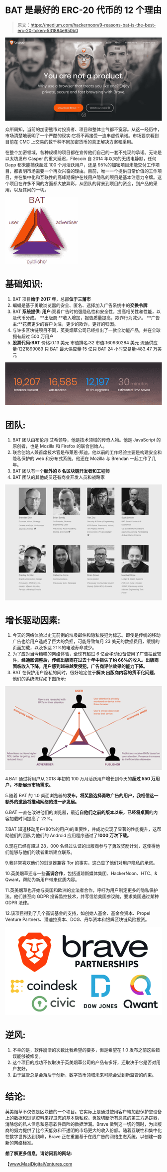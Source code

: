 # BAT 是最好的 ERC-20 代币的 12 个理由

> 原文：<https://medium.com/hackernoon/9-reasons-bat-is-the-best-erc-20-token-531884e950b0>

![](img/8e69f8c7d6bcd49ad42aade20f75f594.png)

众所周知，当前的加密熊市对投资者、项目和整体士气都不宽容。从这一经历中，市场清楚地表明了一个严酷的现实:它将不再接受一连串虚假承诺。市场要求看到目前在 CMC 上交易的数千种不同加密货币的真正解决方案和采用。

在整个加密领域，各种规模的项目都在宣传他们自己的一套不兑现的承诺。无论是以太坊发布 Casper 的重大延迟，Filecoin 自 2014 年以来的无线电静默，任何 Dapp 都未能捕获超过 100 个月活跃用户，还是 95%的加密项目未能交付工作项目，都表明市场需要一个再次兴奋的理由。目前，唯一一个提供日常价值的工作项目，并在集中化和互联性的高峰期保护在线用户隐私的项目是基本注意力令牌。这个项目在许多不同的方面都大放异彩，从团队的背景到项目的资金，到产品的采用，以及其间的一切。

![](img/68e58cfe18705ca8fe0296fed38c0b27.png)

# 基础知识:

1.  BAT 项目**始于 2017 年**，总部**位于三藩市**
2.  蝙蝠是基于勇敢浏览器的安全、匿名、选择加入广告系统中的**交换令牌**
3.  BAT **系统提供**:
    **用户**:观看广告时的强隐私性和安全性，提高相关性和性能，以及代币分成。
    **出版商:**收入增加，报告质量提高，欺诈行为减少。
    **广告主:**花费更少的客户关注，更少的欺诈，更好的归因。
4.  与许多区块链项目不同，英美烟草公司已经推出了一款全功能产品，并在全球拥有超过 500 万用户
5.  **股票代码:BAT**
    价格:0.13 美元
    市值排名:32
    市值:160930284 美元
    流通供应量:1221899089 只 BAT
    最大供应量:15 亿只 BAT
    24 小时交易量:483.47 万美元

![](img/bf626a14765641f5ce6523f99d1d5fa3.png)

# 团队:

1.  BAT 团队由布伦丹·艾希领导，他是技术领域的传奇人物。他是 JavaScript 的原创者，也是 Mozilla 和 Firefox 的联合创始人。
2.  联合创始人兼首席技术官是布莱恩·邦迪。他以前的工作经验主要是构建安全和隐私保护的 web 和分布式系统。他还在 Mozilla 与 Brendan 一起工作了几年。
3.  BAT 团队有一个**额外的 8 名区块链开发者和工程师**
4.  BAT 团队的其他成员还有商业开发人员和战略家

![](img/dc3356dbac4c291f4bdb78050a902f9f.png)

# 增长驱动因素:

1.  今天的网络体验以史无前例的垃圾邮件和隐私侵犯为标志。即使是传统的移动广告也给用户造成了巨大的负担，可能导致每月 23 美元的数据费用，缓慢的页面加载，以及多达 21%的电池寿命减少。
2.  为了应对当今糟糕的网络体验，全球有超过 6 亿台移动设备使用了广告拦截软件。**经通胀调整后，传统出版商在过去十年中损失了约 66%的收入。出版商面临收入下降，用户感到越来越受侵犯，广告商评估效果的能力下降。**
3.  BAT 在保护用户隐私的同时，很好地定位于**解决
    出版商内容的货币化问题**。他们的系统流程如下图所示:

![](img/c19b09b7577004417bb0cdddaf097204.png)

4.BAT 通过将用户从 2018 年初的 100 万月活跃用户增长到今天的**超过 550 万用户，不断展示市场需求。**

5.随着 BAT 的 1.0 桌面浏览器的**发布，将奖励选择勇敢广告的用户，我相信这一额外的激励将推动网络的进一步发展。**

6.BAT 一直在改进他们的浏览器，最近**自他们之前的版本以来，已经将桌面**的内容加载时间提高了 22%。

7.BAT 知道移动用户(80%的用户)的重要性，并成功实现了显著的性能提升，这帮助他们的团队为他们的 Android 应用程序通过了**1000 万次下载。**

8.现在已经有超过 28，000 名经过认证的出版商参与了勇敢奖励计划，这使得他们能够与他们的读者重新建立联系。

9.我非常喜欢他们的浏览器兼容 Tor 的事实，这凸显了他们对用户隐私的承诺。

10.英美烟草还与一些**高调合作**，包括道琼斯媒体集团、HackerNoon、HTC、& Qwant，帮助为新用户带来优质内容。

11.英美烟草也开始与美国和欧洲的立法者合作，呼吁为用户制定更多的隐私保护法。他们甚至向 GDPR 投诉监控技术，并写信给美国参议院，要求美国通过某种 GDPR 法律。

12.该项目得到了几个高调基金的支持，如创始人基金、基金会资本、Propel Venture Partners、潘迪拉资本、DCG、丹华资本和银辉区块链风险投资。

![](img/90d42e772ba532eb81dd9c76a8e9e590.png)

# 逆风:

1.  不幸的是，软件崩溃的次数比我希望的要多，但是希望在 1.0 发布之前这些错误能够被修复。
2.  这个项目的成功不仅取决于英美烟草公司的产品有多好，还取决于它是否对用户友好。
3.  由于监管总是会落后于创新，数字货币领域未来可能会受到新监管的约束。

# **结论:**

英美烟草不仅仅是区块链的一个项目。它实际上是通过使用客户端加密保护您设备上的数据和浏览资料来捍卫您的基本隐私权。勇敢切断所有恶意的第三方追踪器，消除您的私人信息和恶意软件风险的数据泄漏。Brave 做到这一切的同时，为出版商的努力提供了比今天低效和不透明的市场更大的收入份额。随着互联性和集中化在数字世界达到顶峰，Brave 正在重置基于在线广告的网络生态系统，以创建一套新的网络标准。

**想了解更多信息，请访问我的网站:**

【www.MasiDigitalVentures.com 